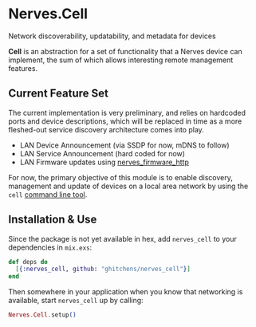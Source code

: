 # Nerves.Cell

Network discoverability, updatability, and metadata for devices

__Cell__ is an abstraction for a set of functionality that a Nerves device can
implement, the sum of which allows interesting remote management features.

## Current Feature Set

The current implementation is very preliminary, and relies on hardcoded ports
and device descriptions, which will be replaced in time as a more fleshed-out
service discovery architecture comes into play.

- LAN Device Announcement (via SSDP for now, mDNS to follow)
- LAN Service Announcement (hard coded for now)
- LAN Firmware updates using [nerves_firmware_http](https://github.com/nerves-project/nerves_firmware_http)

For now, the primary objective of this module is to enable discovery,
management and update of devices on a local area network by using the `cell`
[command line tool](https://github.com/nerves-project/cell-tool/).

## Installation & Use

Since the package is not yet available in hex, add `nerves_cell` to your dependencies in `mix.exs`:

```elixir
def deps do
  [{:nerves_cell, github: "ghitchens/nerves_cell"}]
end
```

Then somewhere in your application when you know that networking is available, start `nerves_cell` up by calling:

```elixir
Nerves.Cell.setup()
```


